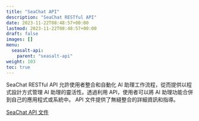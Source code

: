 ```yaml
---
title: "SeaChat API"
description: "SeaChat RESTful API"
date: 2023-11-22T08:48:57+00:00
lastmod: 2023-11-22T08:48:57+00:00
draft: false
images: []
menu:
  seasalt-api:
    parent: "seasalt-api"
weight: 103
toc: true
---
```


SeaChat RESTful API 允許使用者整合和自動化 AI 助理工作流程，從而提供以程式設計方式管理 AI 助理的靈活性。透過利用 API，使用者可以將 AI 助理功能合併到自己的應用程式或系統中。 API 文件提供了無縫整合的詳細資訊和指導。

<div class="row justify-content-center">
    <div class="col-lg-9 col-xl-8 text-center">
        <p class="lead"></p>
        <a class="btn btn-primary btn-lg px-4 mb-2" href="https://chat.seasalt.ai/redoc" role="button" target="_blank" rel="noopener noreferrer">SeaChat API 文件</a>
    </div>
</div>
